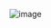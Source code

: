 
![image](https://user-images.githubusercontent.com/112189335/200116901-e1e8b983-b63b-4dc6-b260-cc033cc75135.png)


